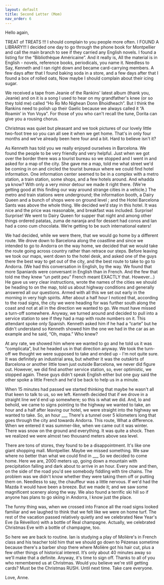 ```yaml
---
layout: default
title: Second Letter (Mom)
nav_order: 6
---
```


Hello again,

TREAT of TREATS !!! I should complain to you people more often. I FOUND A LIBRARY!!! I
decided one day to go through the phone book for Montpellier and call the main branch to see if they
carried any English novels. I found a listing for the “Bibliothèque Américaine”. And it really is, All
the material is in English - novels, reference books, periodicals, you name it. Needless to Say,
Kenneth and I ran right down and became card-carrying members. A few days after that I found
baking soda in a store, and a few days after that I found a box of rolled oats, Now maybe I should
complain about their icing sugar.

We received a tape from Jeanie of the Rankins' latest album (thank you, Jeanie) and on it is
a song I used to hear on my grandfather's knee (or so they told me) called “Ho Ro Mo Nighean Donn
Bhoidheach”. But I think the Rankins need to polish up their Gaelic because we always called it “A
Roamin’ in Yon Voya". For those of you who can't recall the tune, Dorita can give you a rousing
chorus.

Christmas was quiet but pleasant and we took pictures of our lovely little two-foot tree so
you can all see it when we get home. That's in only four months and we've already been here four
and a bit. Hard to believe isn't it?

As Kenneth has told you we really enjoyed ourselves in Barcelona. We found the people to be
very friendly and very helpful. Just when we got over the border there was a tourist bureau so we
stopped and I went in and asked for a map of the city. She gave me a map, told me what street we'd
be coming in on and circled the tourist bureaux where we could find hotel information. One
information center seemed to be in a complex with a metro station, a train station, some shops, and
a few hotels around. And whadda ya know? With only a very minor detour we made it right there.
(We're getting good at this finding our way around strange cities in a vehicle.) The metro and train
stations were underground; the information booth, a Dairy Queen and a bunch of shops were on ground level ; and the Hotel Barcelona Sants was above the whole thing. We decided we’d stay in this hotel. It was nice and the price was reasonable, and breakfast was included. Surprise! Surprise! We went to Dairy Queen for supper that night and among other things ordered patatas, zuma de naranja and for dessert had conos and Ian had a cono cum chocolata. We’re getting to be such international eaters!

We had decided, while we were there, that we would go home by a different route. We drove
down to Barcelona along the coastline and since we intended to go to Andorra on the way home, we
decided that we would take the route going across country rather than retrace our steps. Before
leaving we took our maps, went down to the hotel desk, and asked one of the guys there the best way
to get out of the city, and the best route to take to go to Andorra. (We had this conversation in
English, by the way. We found that more Spaniards were conversant in English than in French. And
the few that told me they knew “un petit peu” French meant EXACTLY that. However...) He gave us
very clear instructions, wrote the names of the cities we should be heading to on the map, told us
about highway conditions and generally answered all our questions. Armed with all this we set out
early in the morning in very high spirits. After about a half hour I noticed that, according to the
road signs, the city we were heading for was further south along the coast and not at all in the
direction we wanted to go. We must have missed a turn-off somewhere. Anyway, we turned around
and decided to pull into a service station to see if they had a map with route numbers on it. This
attendant spoke only Spanish. Kenneth asked him if he had a “carte” but he didn't understand so
Kenneth showed him the one we had in the car as an example and he said, “Oh, mapa.” Who knew?

At any rate, we showed him where we wanted to go and he told us it was “complicata”, but he headed
us in that direction anyway. We took the turn-off we thought we were supposed to take and ended
up - I'm not quite sure. It was definitely an industrial area, but whether it was the outskirts of
Barcelona or another little town just outside Barcelona, we never did figure out. However, we did
find another service station, so, ever optimistic, we stopped again. These guys didn't speak English
either but one guy said the other spoke a little French and he'd be back to help us in a minute.

When 15 minutes had passed we started thinking that maybe he wasn't all that keen to talk to us, so we left. Kenneth decided that if we drove in a straight line we'd end up somewhere; so this is what we did. And, lo and behold, we came to signs pointing to the highway we wanted to take, an hour and a half after leaving our hotel, we were straight into the highway we wanted to take. So, an hour ___ There's a tunnel over 5 kilometers long that goes through the city and towards Andorra. This route, What a difference. When we entered it was summer-like, when we came out it was winter. There was snow on the ground and everything. It was quite a shock. Then we realized we were almost two thousand meters above sea level.

There are tons of stores, they found to be a disappointment. It's like one giant shopping mall. Montpellier. Maybe we missed something. We saw where no better than what we could find in ___ So we decided to come home. Here we are, 2000 meters up, going down a mountain with precipitation falling and dark about to arrive in an hour. Every now and then, on the side of the road you'd see somebody fiddling with tire chains. The problem was we didn't know whether they were taking them off or putting them on. Needless to say, the chauffeur was a little nervous. If we'd had the Mazda it would have been a breeze. But we made it; and we saw some magnificent scenery along the way. We also found a terrific ski hill so if anyone has plans to go skiing in Andorra, I know just the place.

The funny thing was, when we crossed into France all the road signs looked familiar and we laughed to think that we felt like we were on home turf. The rest of the vacation passed relatively quietly and we celebrated New Year's Eve (la Réveillon) with a bottle of Real champagne. Actually, we celebrated Christmas Eve with a bottle of champagne, too.

So here we are back to routine. Ian is studying a play of Molière's in French class and his teacher told him that we should go down to Pézenas sometime because there's a barber shop there where Molière got his hair cut, plus a few other things of historical interest. It’s only about 40 minutes away so we'll make that a definite. Anyway, it's time to sign off. Thanks to all of you who remembered us at Christmas. Would you believe we're still getting cards? Must be the Christmas RUSH. Until next time. Take care everyone.

Love,
Anne.
